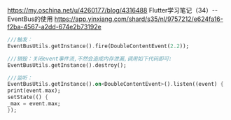 https://my.oschina.net/u/4260177/blog/4316488  Flutter学习笔记（34）--EventBus的使用    https://app.yinxiang.com/shard/s35/nl/9757212/e624fa16-f2ba-4567-a2dd-674e2b73192e


```DART
///触发：
EventBusUtils.getInstance().fire(DoubleContentEvent(2.2));

///销毁：关闭event事件流,不然会造成内存泄漏,调用如下代码即可:
EventBusUtils.getInstance().destroy();

///监听：
EventBusUtils.getInstance().on<DoubleContentEvent>().listen((event) {
print(event.max);
setState(() {
_max = event.max;
});
